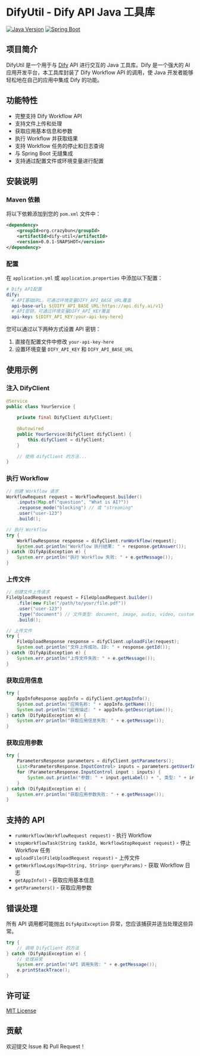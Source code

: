 # DifyUtil - Dify API Java 工具库

[![Java Version](https://img.shields.io/badge/Java-8%2B-blue.svg)](https://www.oracle.com/java/)
[![Spring Boot](https://img.shields.io/badge/Spring%20Boot-2.7.14-brightgreen.svg)](https://spring.io/projects/spring-boot)

## 项目简介

DifyUtil 是一个用于与 [Dify](https://dify.ai) API 进行交互的 Java 工具库。Dify 是一个强大的 AI 应用开发平台，本工具库封装了 Dify Workflow API 的调用，使 Java 开发者能够轻松地在自己的应用中集成 Dify 的功能。

## 功能特性

- 完整支持 Dify Workflow API
- 支持文件上传和处理
- 获取应用基本信息和参数
- 执行 Workflow 并获取结果
- 支持 Workflow 任务的停止和日志查询
- 与 Spring Boot 无缝集成
- 支持通过配置文件或环境变量进行配置

## 安装说明

### Maven 依赖

将以下依赖添加到您的 `pom.xml` 文件中：

```xml
<dependency>
    <groupId>org.crazybun</groupId>
    <artifactId>dify-util</artifactId>
    <version>0.0.1-SNAPSHOT</version>
</dependency>
```

### 配置

在 `application.yml` 或 `application.properties` 中添加以下配置：

```yaml
# Dify API配置
dify:
  # API基础URL，可通过环境变量DIFY_API_BASE_URL覆盖
  api-base-url: ${DIFY_API_BASE_URL:https://api.dify.ai/v1}
  # API密钥，可通过环境变量DIFY_API_KEY覆盖
  api-key: ${DIFY_API_KEY:your-api-key-here}
```

您可以通过以下两种方式设置 API 密钥：
1. 直接在配置文件中修改 `your-api-key-here`
2. 设置环境变量 `DIFY_API_KEY` 和 `DIFY_API_BASE_URL`

## 使用示例

### 注入 DifyClient

```java
@Service
public class YourService {
    
    private final DifyClient difyClient;
    
    @Autowired
    public YourService(DifyClient difyClient) {
        this.difyClient = difyClient;
    }
    
    // 使用 difyClient 的方法...
}
```

### 执行 Workflow

```java
// 创建 Workflow 请求
WorkflowRequest request = WorkflowRequest.builder()
    .inputs(Map.of("question", "What is AI?"))
    .response_mode("blocking") // 或 "streaming"
    .user("user-123")
    .build();

// 执行 Workflow
try {
    WorkflowResponse response = difyClient.runWorkflow(request);
    System.out.println("Workflow 执行结果: " + response.getAnswer());
} catch (DifyApiException e) {
    System.err.println("执行 Workflow 失败: " + e.getMessage());
}
```

### 上传文件

```java
// 创建文件上传请求
FileUploadRequest request = FileUploadRequest.builder()
    .file(new File("/path/to/your/file.pdf"))
    .user("user-123")
    .type("document") // 文件类型: document, image, audio, video, custom
    .build();

// 上传文件
try {
    FileUploadResponse response = difyClient.uploadFile(request);
    System.out.println("文件上传成功，ID: " + response.getId());
} catch (DifyApiException e) {
    System.err.println("上传文件失败: " + e.getMessage());
}
```

### 获取应用信息

```java
try {
    AppInfoResponse appInfo = difyClient.getAppInfo();
    System.out.println("应用名称: " + appInfo.getName());
    System.out.println("应用描述: " + appInfo.getDescription());
} catch (DifyApiException e) {
    System.err.println("获取应用信息失败: " + e.getMessage());
}
```

### 获取应用参数

```java
try {
    ParametersResponse parameters = difyClient.getParameters();
    List<ParametersResponse.InputControl> inputs = parameters.getUserInputForm();
    for (ParametersResponse.InputControl input : inputs) {
        System.out.println("参数: " + input.getLabel() + ", 类型: " + input.getType());
    }
} catch (DifyApiException e) {
    System.err.println("获取应用参数失败: " + e.getMessage());
}
```

## 支持的 API

- `runWorkflow(WorkflowRequest request)` - 执行 Workflow
- `stopWorkflowTask(String taskId, WorkflowStopRequest request)` - 停止 Workflow 任务
- `uploadFile(FileUploadRequest request)` - 上传文件
- `getWorkflowLogs(Map<String, String> queryParams)` - 获取 Workflow 日志
- `getAppInfo()` - 获取应用基本信息
- `getParameters()` - 获取应用参数

## 错误处理

所有 API 调用都可能抛出 `DifyApiException` 异常，您应该捕获并适当处理这些异常。

```java
try {
    // 调用 DifyClient 的方法
} catch (DifyApiException e) {
    // 处理异常
    System.err.println("API 调用失败: " + e.getMessage());
    e.printStackTrace();
}
```

## 许可证

[MIT License](LICENSE)

## 贡献

欢迎提交 Issue 和 Pull Request！